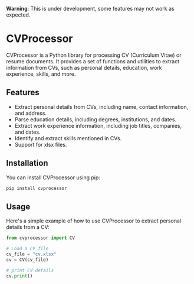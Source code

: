 **Warning**: This is under development, some features may not work as expected.

# CVProcessor

CVProcessor is a Python library for processing CV (Curriculum Vitae) or resume documents. It provides a set of functions and utilities to extract information from CVs, such as personal details, education, work experience, skills, and more.

## Features

- Extract personal details from CVs, including name, contact information, and address.
- Parse education details, including degrees, institutions, and dates.
- Extract work experience information, including job titles, companies, and dates.
- Identify and extract skills mentioned in CVs.
- Support for xlsx files.

## Installation

You can install CVProcessor using pip:

```bash
pip install cvprocessor
```

## Usage

Here's a simple example of how to use CVProcessor to extract personal details from a CV:

```python
from cvprocessor import CV

# Load a CV file
cv_file = "cv.xlsx"
cv = CV(cv_file)

# print CV details
cv.print()
```
